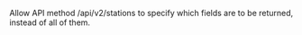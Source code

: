 Allow API method /api/v2/stations to specify which fields are to be returned,
instead of all of them.
